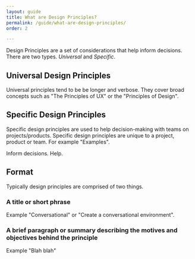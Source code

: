 ```yaml
---
layout: guide
title: What are Design Principles?
permalink: /guide/what-are-design-principles/
order: 2

---
```


Design Principles are a set of considerations that help inform decisions. There are two types. _Universal_ and _Specific_.

## Universal Design Principles

Universal principles tend to be be longer and verbose. They cover broad concepts such as "The Principles of UX" or the "Principles of Design".

## Specific Design Principles

Specific design principles are used to help decision-making with teams on projects/products. Specific design principles are unique to a project, product or team. For example "Examples".

Inform decisions. Help.

## Format

Typically design principles are comprised of two things.

### A title or short phrase
Example "Conversational" or "Create a conversational environment".

### A brief paragraph or summary describing the motives and objectives behind the principle

Example "Blah blah"
